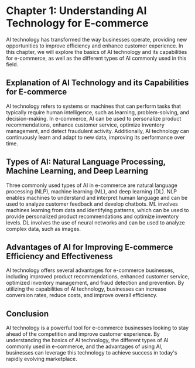Chapter 1: Understanding AI Technology for E-commerce
=====================================================

AI technology has transformed the way businesses operate, providing new opportunities to improve efficiency and enhance customer experience. In this chapter, we will explore the basics of AI technology and its capabilities for e-commerce, as well as the different types of AI commonly used in this field.

Explanation of AI Technology and its Capabilities for E-commerce
----------------------------------------------------------------

AI technology refers to systems or machines that can perform tasks that typically require human intelligence, such as learning, problem-solving, and decision-making. In e-commerce, AI can be used to personalize product recommendations, enhance customer service, optimize inventory management, and detect fraudulent activity. Additionally, AI technology can continuously learn and adapt to new data, improving its performance over time.

Types of AI: Natural Language Processing, Machine Learning, and Deep Learning
-----------------------------------------------------------------------------

Three commonly used types of AI in e-commerce are natural language processing (NLP), machine learning (ML), and deep learning (DL). NLP enables machines to understand and interpret human language and can be used to analyze customer feedback and develop chatbots. ML involves machines learning from data and identifying patterns, which can be used to provide personalized product recommendations and optimize inventory levels. DL involves the use of neural networks and can be used to analyze complex data, such as images.

Advantages of AI for Improving E-commerce Efficiency and Effectiveness
----------------------------------------------------------------------

AI technology offers several advantages for e-commerce businesses, including improved product recommendations, enhanced customer service, optimized inventory management, and fraud detection and prevention. By utilizing the capabilities of AI technology, businesses can increase conversion rates, reduce costs, and improve overall efficiency.

Conclusion
----------

AI technology is a powerful tool for e-commerce businesses looking to stay ahead of the competition and improve customer experience. By understanding the basics of AI technology, the different types of AI commonly used in e-commerce, and the advantages of using AI, businesses can leverage this technology to achieve success in today's rapidly evolving marketplace.
